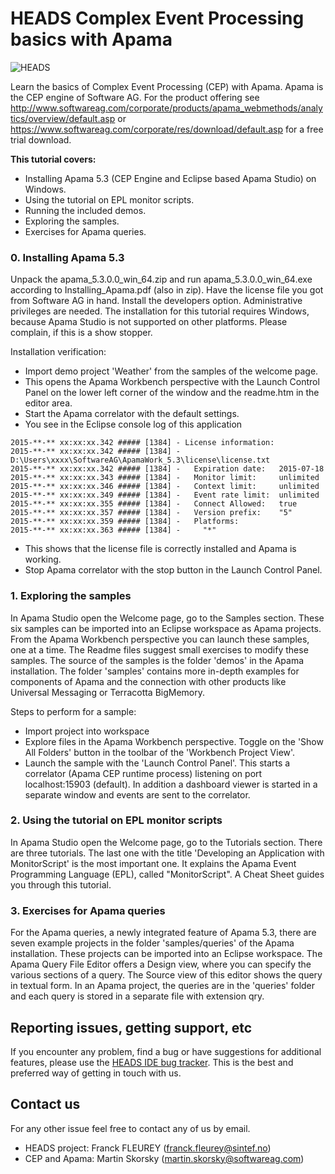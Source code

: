 HEADS Complex Event Processing basics with Apama
===

![HEADS](http://heads-project.eu/sites/default/files/heads_large.png)

Learn the basics of Complex Event Processing (CEP) with Apama. Apama is the CEP engine of Software AG. For the product offering see 
http://www.softwareag.com/corporate/products/apama_webmethods/analytics/overview/default.asp or 
https://www.softwareag.com/corporate/res/download/default.asp for a free trial download.

**This tutorial covers:**

* Installing Apama 5.3 (CEP Engine and Eclipse based Apama Studio) on Windows.
* Using the tutorial on EPL monitor scripts.
* Running the included demos.
* Exploring the samples.
* Exercises for Apama queries.

### 0. Installing Apama 5.3

Unpack the apama_5.3.0.0_win_64.zip and run apama_5.3.0.0_win_64.exe according to Installing_Apama.pdf (also in zip). Have the license file you 
got from Software AG in hand.
Install the developers option. Administrative privileges are needed.
The installation for this tutorial requires Windows, because Apama Studio is not supported on other platforms. Please complain, if this is a show stopper.

Installation verification: 

* Import demo project 'Weather' from the samples of the welcome page.
* This opens the Apama Workbench perspective with the Launch Control Panel on the lower left corner of the window and the readme.htm in the editor area.
* Start the Apama correlator with the default settings.
* You see in the Eclipse console log of this application 
```
2015-**-** xx:xx:xx.342 ##### [1384] - License information:
2015-**-** xx:xx:xx.342 ##### [1384] -   D:\Users\xxxx\SoftwareAG\ApamaWork_5.3\license\license.txt
2015-**-** xx:xx:xx.342 ##### [1384] -   Expiration date:   2015-07-18
2015-**-** xx:xx:xx.343 ##### [1384] -   Monitor limit:     unlimited
2015-**-** xx:xx:xx.346 ##### [1384] -   Context limit:     unlimited
2015-**-** xx:xx:xx.349 ##### [1384] -   Event rate limit:  unlimited
2015-**-** xx:xx:xx.355 ##### [1384] -   Connect Allowed:   true
2015-**-** xx:xx:xx.357 ##### [1384] -   Version prefix:    "5"
2015-**-** xx:xx:xx.359 ##### [1384] -   Platforms:        
2015-**-** xx:xx:xx.363 ##### [1384] -     "*"
```
* This shows that the license file is correctly installed and Apama is working.
* Stop Apama correlator with the stop button in the Launch Control Panel.

  

### 1. Exploring the samples

In Apama Studio open the Welcome page, go to the Samples section. These six samples can be imported into an Eclipse workspace as Apama projects. 
From the Apama Workbench perspective you can launch these samples, one at a time. The Readme files suggest small exercises to modify these samples. 
The source of the samples is the folder 'demos' in the Apama installation. The folder 'samples' contains more in-depth examples for components 
of Apama and the connection with other products like Universal Messaging or Terracotta BigMemory. 

Steps to perform for a sample:

* Import project into workspace
* Explore files in the Apama Workbench perspective. Toggle on the 'Show All Folders' button in the toolbar of the 'Workbench Project View'.
* Launch the sample with the 'Launch Control Panel'. This starts a correlator (Apama CEP runtime process) listening on port localhost:15903 (default). 
In addition a dashboard viewer is started in a separate window and events are sent to the correlator. 
 

### 2. Using the tutorial on EPL monitor scripts

In Apama Studio open the Welcome page, go to the Tutorials section. There are three tutorials. The last one with the title 'Developing an 
Application with MonitorScript' is the most important one. It explains the Apama Event Programming Language (EPL), called "MonitorScript". 
A Cheat Sheet guides you through this tutorial. 

### 3. Exercises for Apama queries
  
For the Apama queries, a newly integrated feature of Apama 5.3, there are seven example projects in the folder 'samples/queries' of the 
Apama installation. These projects can be imported into an Eclipse workspace. The Apama Query File Editor offers a Design view, where you 
can specify the various sections of a query. The Source view of this editor shows the query in textual form. In an Apama project, the queries 
are in the 'queries' folder and each query is stored in a separate file with extension qry.   
  
## Reporting issues, getting support, etc

If you encounter any problem, find a bug or have suggestions for additional features, please use 
the [HEADS IDE bug tracker](https://github.com/HEADS-project/heads_ide/issues). This is the best and preferred way of getting in touch with us.

## Contact us

For any other issue feel free to contact any of us by email.

* HEADS project: Franck FLEUREY (franck.fleurey@sintef.no)
* CEP and Apama: Martin Skorsky (martin.skorsky@softwareag.com)  